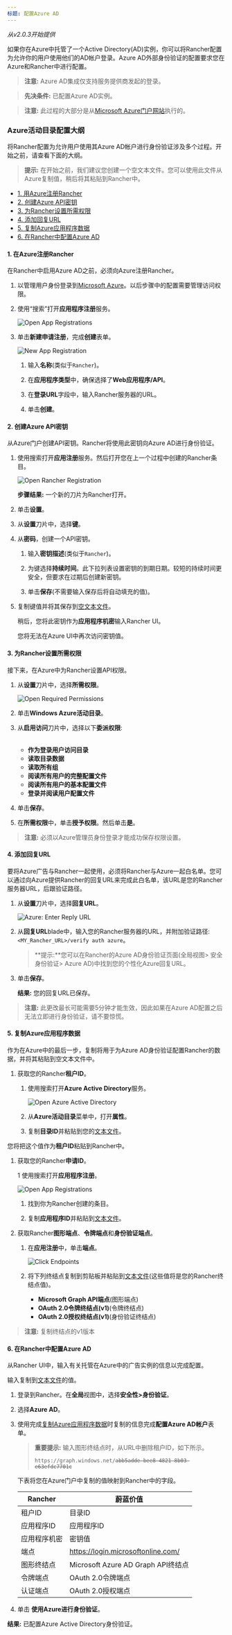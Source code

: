 ```yaml
---
标题: 配置Azure AD
---
```


_从v2.0.3开始提供_

如果你在Azure中托管了一个Active Directory(AD)实例，你可以将Rancher配置为允许你的用户使用他们的AD帐户登录。Azure AD外部身份验证的配置要求您在Azure和Rancher中进行配置。

> **注意:** Azure AD集成仅支持服务提供商发起的登录。

> **先决条件:** 已配置Azure AD实例。

> **注意:** 此过程的大部分是从[Microsoft Azure门户网站](https://portal.azure.com/)执行的。

### Azure活动目录配置大纲

将Rancher配置为允许用户使用其Azure AD帐户进行身份验证涉及多个过程。开始之前，请查看下面的大纲。

<a id=“tip”></a>

> **提示:** 在开始之前，我们建议您创建一个空文本文件。您可以使用此文件从Azure复制值，稍后将其粘贴到Rancher中。

<!-- TOC -->

- [1. 用Azure注册Rancher](#1-register-rancher-with-azure)
- [2. 创建Azure API密钥](#2-create-an-azure-api-key)
- [3. 为Rancher设置所需权限](#3-set-required-permissions-for-rancher)
- [4. 添加回复URL](#4-add-a-reply-url)
- [5. 复制Azure应用程序数据](#5-copy-azure-application-data)
- [6. 在Rancher中配置Azure AD](#6-configure-azure-ad-in-rancher)

<!-- /TOC -->

#### 1. 在Azure注册Rancher

在Rancher中启用Azure AD之前，必须向Azure注册Rancher。

1. 以管理用户身份登录到[Microsoft Azure](https://portal.azure.com/)。以后步骤中的配置需要管理访问权限。

1. 使用“搜索”打开**应用程序注册**服务。

   ![Open App Registrations](/img/rancher/search-app-registrations.png)

1. 单击**新建申请注册**，完成**创建**表单。

   ![New App Registration](/img/rancher/new-app-registration.png)

   1. 输入**名称**(类似于`Rancher`)。

   1. 在**应用程序类型**中，确保选择了**Web应用程序/API**。

   1. 在**登录URL**字段中，输入Rancher服务器的URL。

   1. 单击**创建**。

#### 2. 创建Azure API密钥

从Azure门户创建API密钥。Rancher将使用此密钥向Azure AD进行身份验证。

1. 使用搜索打开**应用注册**服务。然后打开您在上一个过程中创建的Rancher条目。

   ![Open Rancher Registration](/img/rancher/open-rancher-app.png)

   **步骤结果:** 一个新的刀片为Rancher打开。

1. 单击**设置**。

1. 从**设置**刀片中，选择**键**。

1. 从**密码**，创建一个API密钥。

   1. 输入**密钥描述**(类似于`Rancher`)。
   
   1. 为键选择**持续时间**。此下拉列表设置密钥的到期日期。较短的持续时间更安全，但要求在过期后创建新密钥。
   
   1. 单击**保存**(不需要输入保存后将自动填充的值)。
   
   <a id=“秘密”></a>

1. 复制键值并将其保存到[空文本文件](#提示)。

   稍后，您将此密钥作为**应用程序机密**输入Rancher UI。

   您将无法在Azure UI中再次访问密钥值。

#### 3. 为Rancher设置所需权限

接下来，在Azure中为Rancher设置API权限。

1. 从**设置**刀片中，选择**所需权限**。

   ![Open Required Permissions](/img/rancher/select-required-permissions.png)

1. 单击**Windows Azure活动目录**。

1. 从**启用访问**刀片中，选择以下**委派权限**:
   <br/>
   <br/>
   
   - **作为登录用户访问目录**
   - **读取目录数据**
   - **读取所有组**
   - **阅读所有用户的完整配置文件**
   - **阅读所有用户的基本配置文件**
   - **登录并阅读用户配置文件**

1. 单击**保存**。

1. 在**所需权限**中，单击**授予权限**。然后单击**是**。

> **注意:** 必须以Azure管理员身份登录才能成功保存权限设置。

#### 4. 添加回复URL

要将Azure广告与Rancher一起使用，必须将Rancher与Azure一起白名单。您可以通过向Azure提供Rancher的回复URL来完成此白名单，该URL是您的Rancher服务器URL，后跟验证路径。

1. 从**设置**刀片中，选择**回复URL**。

   ![Azure: Enter Reply URL](/img/rancher/enter-azure-reply-url.png)

1. 从**回复URL**blade中，输入您的Rancher服务器的URL，并附加验证路径:`<MY_Rancher_URL>/verify auth azure`。

   > **提示:**您可以在Rancher的Azure AD身份验证页面(全局视图> 安全身份验证> Azure AD)中找到您的个性化Azure回复URL。

1. 单击**保存**。

   **结果:** 您的回复URL已保存。

> **注意:** 此更改最长可能需要5分钟才能生效，因此如果在Azure AD配置之后无法立即进行身份验证，请不要惊慌。

#### 5. 复制Azure应用程序数据

作为在Azure中的最后一步，复制将用于为Azure AD身份验证配置Rancher的数据，并将其粘贴到空文本文件中。
1. 获取您的Rancher**租户ID**。

   1. 使用搜索打开**Azure Active Directory**服务。

      ![Open Azure Active Directory](/img/rancher/search-azure-ad.png)

   1. 从**Azure活动目录**菜单中，打开**属性**。

   1. 复制**目录ID**并粘贴到您的[文本文件](#提示)。

您将把这个值作为**租户ID**粘贴到Rancher中。

1. 获取您的Rancher**申请ID**。

   1 使用搜索打开**应用程序注册**。

      ![Open App Registrations](/img/rancher/search-app-registrations.png)

   1. 找到你为Rancher创建的条目。

   1. 复制**应用程序ID**并粘贴到[文本文件](#提示)。

1. 获取Rancher**图形端点**、**令牌端点**和**身份验证端点**。

   1. 在**应用注册**中，单击**端点**。

      ![Click Endpoints](/img/rancher/click-endpoints.png)

   2. 将下列终结点复制到剪贴板并粘贴到[文本文件](#tip)(这些值将是您的Rancher终结点值)。

      - **Microsoft Graph API端点**(图形端点)
      - **OAuth 2.0令牌终结点(v1)**(令牌终结点)
      - **OAuth 2.0授权终结点(v1)**(身份验证终结点)

> **注意:** 复制终结点的v1版本

#### 6. 在Rancher中配置Azure AD

从Rancher UI中，输入有关托管在Azure中的广告实例的信息以完成配置。

输入复制到[文本文件](#tip)的值。

1. 登录到Rancher。在**全局**视图中，选择**安全性>身份验证**。

1. 选择**Azure AD**。

1. 使用完成[复制Azure应用程序数据](#5-Copy-Azure-Application-Data)时复制的信息完成**配置Azure AD帐户**表单。

   > **重要提示:** 输入图形终结点时，从URL中删除租户ID，如下所示。
   >
   > <code>http<span>s://g</span>raph.windows.net/<del>abb5adde-bee8-4821-8b03-e63efdc7701c</del></code>
   
   下表将您在Azure门户中复制的值映射到Rancher中的字段。
   
   | Rancher | 蔚蓝价值 |
   | ------------------ | ------------------------------------- |
   | 租户ID  | 目录ID |
   | 应用程序ID  | 应用程序ID |
   | 应用程序机密 | 密钥值 |
   | 端点 |  https://login.microsoftonline.com/ |
   | 图形终结点 |  Microsoft Azure AD Graph API终结点 |
   | 令牌端点 |  OAuth 2.0令牌端点 |
   | 认证端点 |  OAuth 2.0授权端点 |

1. 单击 **使用Azure进行身份验证**。

**结果:** 已配置Azure Active Directory身份验证。